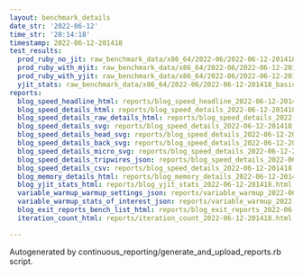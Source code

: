 ```yaml
---
layout: benchmark_details
date_str: '2022-06-12'
time_str: '20:14:18'
timestamp: 2022-06-12-201418
test_results:
  prod_ruby_no_jit: raw_benchmark_data/x86_64/2022-06/2022-06-12-201418_basic_benchmark_prod_ruby_no_jit.json
  prod_ruby_with_mjit: raw_benchmark_data/x86_64/2022-06/2022-06-12-201418_basic_benchmark_prod_ruby_with_mjit.json
  prod_ruby_with_yjit: raw_benchmark_data/x86_64/2022-06/2022-06-12-201418_basic_benchmark_prod_ruby_with_yjit.json
  yjit_stats: raw_benchmark_data/x86_64/2022-06/2022-06-12-201418_basic_benchmark_yjit_stats.json
reports:
  blog_speed_headline_html: reports/blog_speed_headline_2022-06-12-201418.html
  blog_speed_details_html: reports/blog_speed_details_2022-06-12-201418.html
  blog_speed_details_raw_details_html: reports/blog_speed_details_2022-06-12-201418.raw_details.html
  blog_speed_details_svg: reports/blog_speed_details_2022-06-12-201418.svg
  blog_speed_details_head_svg: reports/blog_speed_details_2022-06-12-201418.head.svg
  blog_speed_details_back_svg: reports/blog_speed_details_2022-06-12-201418.back.svg
  blog_speed_details_micro_svg: reports/blog_speed_details_2022-06-12-201418.micro.svg
  blog_speed_details_tripwires_json: reports/blog_speed_details_2022-06-12-201418.tripwires.json
  blog_speed_details_csv: reports/blog_speed_details_2022-06-12-201418.csv
  blog_memory_details_html: reports/blog_memory_details_2022-06-12-201418.html
  blog_yjit_stats_html: reports/blog_yjit_stats_2022-06-12-201418.html
  variable_warmup_warmup_settings_json: reports/variable_warmup_2022-06-12-201418.warmup_settings.json
  variable_warmup_stats_of_interest_json: reports/variable_warmup_2022-06-12-201418.stats_of_interest.json
  blog_exit_reports_bench_list_html: reports/blog_exit_reports_2022-06-12-201418.bench_list.html
  iteration_count_html: reports/iteration_count_2022-06-12-201418.html

---
```

Autogenerated by continuous_reporting/generate_and_upload_reports.rb script.
